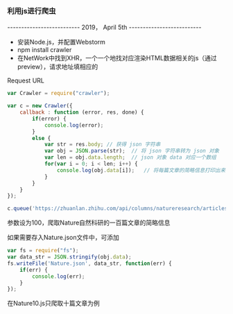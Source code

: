 ### 利用js进行爬虫

-------------------------- 2019， April 5th --------------------------

- 安装Node.js，并配置Webstorm
- npm install crawler
- 在NetWork中找到XHR，一个一个地找对应渲染HTML数据相关的js（通过preview），请求地址填相应的

Request URL

```js
var Crawler = require("crawler");

var c = new Crawler({
    callback : function (error, res, done) {
        if(error) {
            console.log(error);
        }
        else {
            var str = res.body;	// 获得 json 字符串
            var obj = JSON.parse(str);	// 将 json 字符串转为 json 对象
            var len = obj.data.length;	// json 对象 data 对应一个数组
            for(var i = 0; i < len; i++) {
                console.log(obj.data[i]);	// 将每篇文章的简略信息打印出来
            }
        }
    }
});

c.queue('https://zhuanlan.zhihu.com/api/columns/natureresearch/articles?limit=100&offset=100')
```

参数设为100，爬取Nature自然科研的一百篇文章的简略信息

如果需要存入Nature.json文件中，可添加

```js
var fs = require("fs");
var data_str = JSON.stringify(obj.data);
fs.writeFile('Nature.json', data_str, function(err) {
    if(err) {
        console.log(err);
    }
});
```

在Nature10.js只爬取十篇文章为例